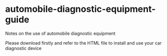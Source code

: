# automobile-diagnostic-equipment-guide
Notes on the use of automobile diagnostic equipment

Please download firstly and refer to the HTML file to install and use your car diagnostic device
